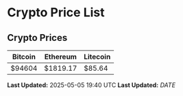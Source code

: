 # Crypto Price List

## Crypto Prices
| Bitcoin | Ethereum | Litecoin |
| ------- | -------- | -------- |
| $94604 | $1819.17 | $85.64 |
**Last Updated:** 2025-05-05 19:40 UTC
**Last Updated:** $DATE$
